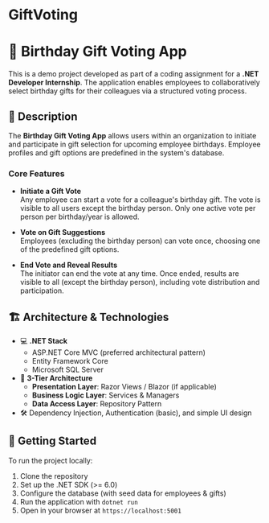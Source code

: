 # GiftVoting
# 🎁 Birthday Gift Voting App

This is a demo project developed as part of a coding assignment for a **.NET Developer Internship**. The application enables employees to collaboratively select birthday gifts for their colleagues via a structured voting process.

## 📝 Description

The **Birthday Gift Voting App** allows users within an organization to initiate and participate in gift selection for upcoming employee birthdays. Employee profiles and gift options are predefined in the system's database.

### Core Features

- **Initiate a Gift Vote**  
  Any employee can start a vote for a colleague's birthday gift. The vote is visible to all users except the birthday person. Only one active vote per person per birthday/year is allowed.

- **Vote on Gift Suggestions**  
  Employees (excluding the birthday person) can vote once, choosing one of the predefined gift options.

- **End Vote and Reveal Results**  
  The initiator can end the vote at any time. Once ended, results are visible to all (except the birthday person), including vote distribution and participation.

## 🏗️ Architecture & Technologies

- 💻 **.NET Stack**
  - ASP.NET Core MVC (preferred architectural pattern)
  - Entity Framework Core
  - Microsoft SQL Server
- 🎯 **3-Tier Architecture**
  - **Presentation Layer**: Razor Views / Blazor (if applicable)
  - **Business Logic Layer**: Services & Managers
  - **Data Access Layer**: Repository Pattern
- 🛠️ Dependency Injection, Authentication (basic), and simple UI design

## 🚀 Getting Started

To run the project locally:

1. Clone the repository
2. Set up the .NET SDK (>= 6.0)
3. Configure the database (with seed data for employees & gifts)
4. Run the application with `dotnet run`
5. Open in your browser at `https://localhost:5001`


